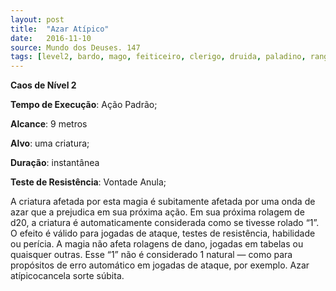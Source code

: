 ```yaml
---
layout: post
title:  "Azar Atípico"
date:   2016-11-10
source: Mundo dos Deuses. 147
tags: [level2, bardo, mago, feiticeiro, clerigo, druida, paladino, ranger, caos]
---
```


**Caos de Nível 2**

**Tempo de Execução**: Ação Padrão;

**Alcance**: 9 metros

**Alvo**: uma criatura;

**Duração**: instantânea

**Teste de Resistência**: Vontade Anula;

A criatura afetada por esta magia é subitamente afetada 
por uma onda de azar que a prejudica em sua próxima ação. 
Em sua próxima rolagem de d20, a criatura é automaticamente 
considerada como se tivesse rolado “1”. O efeito é válido para 
jogadas de ataque, testes de resistência, habilidade ou perícia. A 
magia não afeta rolagens de dano, jogadas em tabelas ou quaisquer outras. Esse “1” não é considerado 1 natural — como 
para propósitos de erro automático em jogadas de ataque, por 
exemplo. Azar atípicocancela sorte súbita.